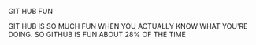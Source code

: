 GIT HUB FUN

GIT HUB IS SO MUCH FUN WHEN YOU ACTUALLY KNOW WHAT YOU'RE DOING. SO GITHUB IS FUN ABOUT 28% OF THE TIME 
